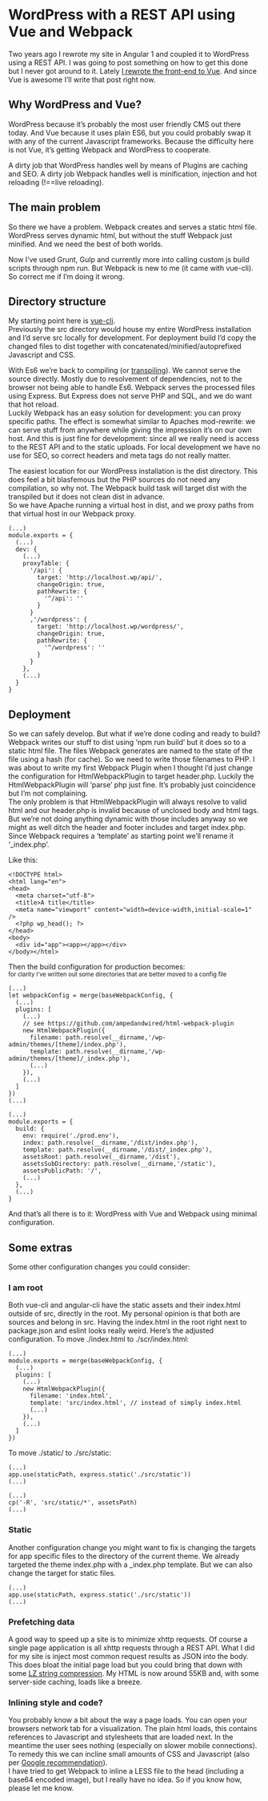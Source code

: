 <!--
  id: 3122
  date: 2016-12-24T08:49:00
  modified: 2017-01-14T11:32:35
  slug: wordpress-rest-api-using-vue-webpack
  type: post
  excerpt: <p>Two years ago I rewrote my site in Angular 1 and coupled it to WordPress using a REST API. I was going to post something on how to get this done but I never got around to it. Lately I rewrote the front-end to Vue. And since Vue is awesome I&#8217;ll write that post right [&hellip;]</p>
  categories: code, Javascript, backend
  tags: Wordpress, Vue, Webpack
  metaKeyword: Webpack
  metaDescription: Two years ago I rewrote my site to Angular. I was going to post how but I never got around to it. Lately I rewrote it to Vue. So here's that post.
  inCv: 
  inPortfolio: 
  dateFrom: 
  dateTo: 
-->

# WordPress with a REST API using Vue and Webpack

<p>Two years ago I rewrote my site in Angular 1 and coupled it to WordPress using a REST API. I was going to post something on how to get this done but I never got around to it. Lately <a href="/angular-two-versus-vue">I rewrote the front-end to Vue</a>. And since Vue is awesome I&#8217;ll write that post right now.</p>
<h2>Why WordPress and Vue?</h2>
<p>WordPress because it&#8217;s probably the most user friendly CMS out there today. And Vue because it uses plain ES6, but you could probably swap it with any of the current Javascript frameworks. Because the difficulty here is not Vue, it&#8217;s getting Webpack and WordPress to cooperate.</p>
<p>A dirty job that WordPress handles well by means of Plugins are caching and SEO. A dirty job Webpack handles well is minification, injection and hot reloading (!==live reloading).</p>
<h2>The main problem</h2>
<p>So there we have a problem. Webpack creates and serves a static html file. WordPress serves dynamic html, but without the stuff Webpack just minified. And we need the best of both worlds.</p>
<p>Now I&#8217;ve used Grunt, Gulp and currently more into calling custom js build scripts through npm run. But Webpack is new to me (it came with vue-cli). So correct me if I&#8217;m doing it wrong.</p>
<h2>Directory structure</h2>
<p>My starting point here is <a href="https://github.com/vuejs/vue-cli">vue-cli</a>.<br />
Previously the src directory would house my entire WordPress installation and I&#8217;d serve src locally for development. For deployment build I&#8217;d copy the changed files to dist together with concatenated/minified/autoprefixed Javascript and CSS.</p>
<p>With Es6 we&#8217;re back to compiling (or <a href="https://en.wikipedia.org/wiki/Source-to-source_compiler" target="_blank">transpiling</a>). We cannot serve the source directly. Mostly due to resolvement of dependencies, not to the browser not being able to handle Es6. Webpack serves the processed files using Express. But Express does not serve PHP and SQL, and we do want that hot reload.<br />
Luckily Webpack has an easy solution for development: you can proxy specific paths. The effect is somewhat similar to Apaches mod-rewrite: we can serve stuff from anywhere while giving the impression it&#8217;s on our own host. And this is just fine for development: since all we really need is access to the REST API and to the static uploads. For local development we have no use for SEO, so correct headers and meta tags do not really matter.</p>
<p>The easiest location for our WordPress installation is the dist directory. This does feel a bit blasfemous but the PHP sources do not need any compilation, so why not. The Webpack build task will target dist with the transpiled but it does not clean dist in advance.<br />
So we have Apache running a virtual host in dist, and we proxy paths from that virtual host in our Webpack proxy.</p>
<pre><code data-language="javascript" data-filename="./config/index.js">(...)
module.exports = {
  (...)
  dev: {
    (...)
    proxyTable: {
      '/api': {
        target: 'http://localhost.wp/api/',
        changeOrigin: true,
        pathRewrite: {
          '^/api': ''
        }
      }
      ,'/wordpress': {
        target: 'http://localhost.wp/wordpress/',
        changeOrigin: true,
        pathRewrite: {
          '^/wordpress': ''
        }
      }
    },
    (...)
  }
}</code></pre>
<h2>Deployment</h2>
<p>So we can safely develop. But what if we&#8217;re done coding and ready to build?<br />
Webpack writes our stuff to dist using &#8216;npm run build&#8217; but it does so to a static html file. The files Webpack generates are named to the state of the file using a hash (for cache). So we need to write those filenames to PHP. I was about to write my first Webpack Plugin when I thought I&#8217;d just change the configuration for HtmlWebpackPlugin to target header.php. Luckily the HtmlWebpackPlugin  will &#8216;parse&#8217; php just fine. It&#8217;s probably just coincidence but I&#8217;m not complaining.<br />
The only problem is that HtmlWebpackPlugin will always resolve to valid html and our header.php is invalid because of unclosed body and html tags. But we&#8217;re not doing anything dynamic with those includes anyway so we might as well ditch the header and footer includes and target index.php. Since Webpack requires a &#8216;template&#8217; as starting point we&#8217;ll rename it &#8216;_index.php&#8217;.</p>
<p>Like this:</p>
<pre><code data-language="PHP" data-filename="./dist/wordpress/wp-content/themes/[name]/_index.php">&lt;!DOCTYPE html&gt;
&lt;html lang="en"&gt;
&lt;head&gt;
  &lt;meta charset="utf-8"&gt;
  &lt;title&gt;A title&lt;/title&gt;
  &lt;meta name="viewport" content="width=device-width,initial-scale=1" /&gt;
  &lt;?php wp_head(); ?&gt;
&lt;/head&gt;
&lt;body&gt;
  &lt;div id="app"&gt;&lt;app&gt;&lt;/app&gt;&lt;/div&gt;
&lt;/body&gt;&lt;/html&gt;</code></pre>
<p>Then the build configuration for production becomes:<br />
<small>for clarity I&#8217;ve written out some directories that are better moved to a config file</small></p>
<pre><code data-language="javascript" data-filename="./build/webpack.prod.conf.js">(...)
let webpackConfig = merge(baseWebpackConfig, {
  (...)
  plugins: [
    (...)
    // see https://github.com/ampedandwired/html-webpack-plugin
    new HtmlWebpackPlugin({
      filename: path.resolve(__dirname,'/wp-admin/themes/[theme]/index.php'),
      template: path.resolve(__dirname,'/wp-admin/themes/[theme]/_index.php'),
      (...)
    }),
    (...)
  ]
})
(...)
</code></pre>
<pre><code data-language="javascript" data-filename="./config/index.js">(...)
module.exports = {
  build: {
    env: require('./prod.env'),
    index: path.resolve(__dirname,'/dist/index.php'),
    template: path.resolve(__dirname,'/dist/_index.php'),
    assetsRoot: path.resolve(__dirname,'/dist'),
    assetsSubDirectory: path.resolve(__dirname,'/static'),
    assetsPublicPath: '/',
    (...)
  },
  (...)
}</code></pre>
<p>And that&#8217;s all there is to it: WordPress with Vue and Webpack using minimal configuration.</p>
<h2>Some extras</h2>
<p>Some other configuration changes you could consider:</p>
<h3>I am root</h3>
<p>Both vue-cli and angular-cli have the static assets and their index.html outside of src, directly in the root. My personal opinion is that both are sources and belong in src. Having the index.html in the root right next to package.json and eslint looks really weird. Here&#8217;s the adjusted configuration. To move ./index.html to ./scr/index.html:</p>
<pre><code data-language="javascript" data-filename="./config/index.js">(...)
module.exports = merge(baseWebpackConfig, {
  (...)
  plugins: [
    (...)
    new HtmlWebpackPlugin({
      filename: 'index.html',
      template: 'src/index.html', // instead of simply index.html
      (...)
    }),
    (...)
  ]
})</code></pre>
<p>To move ./static/ to ./src/static:</p>
<pre><code data-language="javascript" data-filename="./build/dev-server.js">(...)
app.use(staticPath, express.static('./src/static'))
(...)</code></pre>
<pre><code data-language="javascript" data-filename="./build/build.js">(...)
cp('-R', 'src/static/*', assetsPath)
(...)</code></pre>
<h3>Static</h3>
<p>Another configuration change you might want to fix is changing the targets for app specific files to the directory of the current theme. We already targeted the theme index.php with a _index.php template. But we can also change the target for static files.</p>
<pre><code data-language="javascript" data-filename="./build/dev-server.js">(...)
app.use(staticPath, express.static('./src/static'))
(...)</code></pre>
<h3>Prefetching data</h3>
<p>A good way to speed up a site is to minimize xhttp requests. Of course a single page application is all xhttp requests through a REST API. What I did for my site is inject most common request results as JSON into the body. This does bloat the initial page load but you could bring that down with some <a href="https://github.com/pieroxy/lz-string">LZ string compression</a>. My HTML is now around 55KB and, with some server-side caching, loads like a breeze.</p>
<h3>Inlining style and code?</h3>
<p>You probably know a bit about the way a page loads. You can open your browsers network tab for a visualization. The plain html loads, this contains references to Javascript and stylesheets that are loaded next. In the meantime the user sees nothing (especially on slower mobile connections). To remedy this we can incline small amounts of CSS and Javascript (also per <a href="https://developers.google.com/speed/docs/insights/OptimizeCSSDelivery">Google recommendation</a>).<br />
I have tried to get Webpack to inline a LESS file to the head (including a base64 encoded image), but I really have no idea. So if you know how, please let me know.</p>